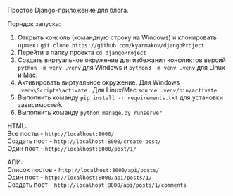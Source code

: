 Простое Django-приложение для блога.

Порядок запуска:

1. Открыть консоль (командную строку на Windows) и клонировать проект ```git clone https://github.com/kyarmakov/djangoProject```
2. Перейти в папку проекта ```cd djangoProject```
3. Создать виртуальное окружение для избежания конфликтов версий ```python -m venv .venv``` для Windows и ```python3 -m venv .venv``` для Linux и Mac.
4. Активировать виртуальное окружение. Для Windows ```.venv\Scripts\activate``` . Для Linux/Mac ```source .venv/bin/activate```
5. Выполнить команду ```pip install -r requirements.txt``` для установки зависимостей.
6. Выполнить команду ```python manage.py runserver```

HTML:
<br>
Все посты - ```http://localhost:8000/```
<br>
Создать пост - ```http://localhost:8000/create-post/```
<br>
Один пост - ```http://localhost:8000/post/1/```

АПИ:
<br>
Список постов - ```http://localhost:8000/api/posts/```
<br>
Один пост - ```http://localhost:8000/api/posts/1/```
<br>
Создать пост - ```http://localhost:8000/api/posts/1/comments```
